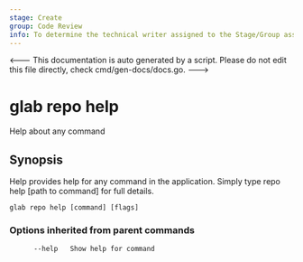 ```yaml
---
stage: Create
group: Code Review
info: To determine the technical writer assigned to the Stage/Group associated with this page, see https://about.gitlab.com/handbook/product/ux/technical-writing/#assignments
---
```


<---
This documentation is auto generated by a script.
Please do not edit this file directly, check cmd/gen-docs/docs.go.
--->

# glab repo help

Help about any command

## Synopsis

Help provides help for any command in the application.
Simply type repo help [path to command] for full details.

```plaintext
glab repo help [command] [flags]
```

### Options inherited from parent commands

```plaintext
      --help   Show help for command
```


